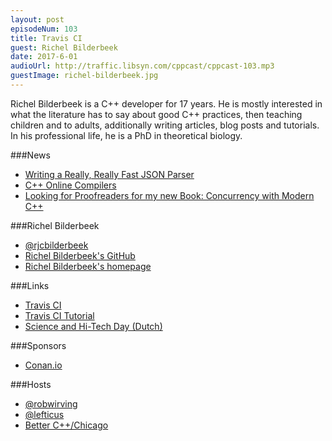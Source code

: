 ```yaml
---
layout: post
episodeNum: 103
title: Travis CI
guest: Richel Bilderbeek
date: 2017-6-01
audioUrl: http://traffic.libsyn.com/cppcast/cppcast-103.mp3
guestImage: richel-bilderbeek.jpg
---
```


Richel Bilderbeek is a C++ developer for 17 years. He is mostly interested in what the literature has to say about good C++ practices, then teaching children and to adults, additionally writing articles, blog posts and tutorials. In his professional life, he is a PhD in theoretical biology.

###News

 - [Writing a Really, Really Fast JSON Parser](https://chadaustin.me/2017/05/writing-a-really-really-fast-json-parser/)
 - [C++ Online Compilers](https://arne-mertz.de/2017/05/online-compilers/)
 - [Looking for Proofreaders for my new Book: Concurrency with Modern C++](http://www.modernescpp.com/index.php/looking-for-proofreaders-for-my-new-book-concurrency-with-modern-c)

###Richel Bilderbeek

 - [@rjcbilderbeek](https://twitter.com/rjcbilderbeek/)
 - [Richel Bilderbeek's GitHub](https://github.com/richelbilderbeek)
 - [Richel Bilderbeek's homepage](http://richelbilderbeek.nl/)

###Links

 - [Travis CI](https://travis-ci.org/)
 - [Travis CI Tutorial](https://github.com/richelbilderbeek/travis_cpp_tutorial)
 - [Science and Hi-Tech Day (Dutch)](http://www.djog.nl/djognieuws/11-juni-science-en-hi-techdag-djo/)

###Sponsors

- [Conan.io](http://conan.io/)

###Hosts

- [@robwirving](https://twitter.com/robwirving)
- [@lefticus](https://twitter.com/lefticus)
- [Better C++/Chicago](https://www.eventbrite.com/e/better-c-chicago-registration-34084060342)
